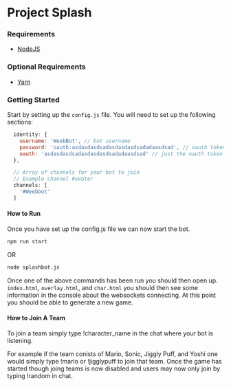 # Project Splash


### Requirements

* [NodeJS](https://nodejs.org/en/)

### Optional Requirements

* [Yarn](https://yarnpkg.com/en/)


### Getting Started

Start by setting up the ```config.js``` file. You will need to set up the following sections:

```javascript
  identity: {
    username: 'WeebBot', // bot username
    password: 'oauth:asdasdasdsadasdasdasdsadadaasdsad', // oauth token with the 'oauth:' prefix
    oauth: 'asdasdasdsadasdasdasdsadadaasdsad' // just the oauth token
  },

  // Array of channels for your bot to join
  // Example channel #xwater
  channels: [
    '#Weebbot'
  ]
```

#### How to Run

Once you have set up the config.js file we can now start the bot.

```bash
npm run start
```
OR
```bash
node splashbot.js
```

Once one of the above commands has been run you should then open up. ```index.html```, ```overlay.html```, and ```char.html``` you should then see some information in the console about the websockets connecting. At this point you should be able to generate a new game.

#### How to Join A Team

To join a team simply type !character_name in the chat where your bot is listening.

For example if the team conists of Mario, Sonic, Jiggly Puff, and Yoshi one would simply type !mario or !jigglypuff to join that team. Once the game has started though joing teams is now disabled and users may now only join by typing !random in chat.



